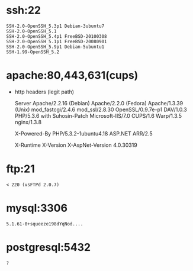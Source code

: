 # ssh:22

    SSH-2.0-OpenSSH_5.3p1 Debian-3ubuntu7
    SSH-2.0-OpenSSH_5.1
    SSH-2.0-OpenSSH_5.4p1 FreeBSD-20100308
    SSH-2.0-OpenSSH_5.1p1 FreeBSD-20080901
    SSH-2.0-OpenSSH_5.9p1 Debian-5ubuntu1
    SSH-1.99-OpenSSH_5.2
    
# apache:80,443,631(cups)
 - http headers (legit path)
 
    Server
      Apache/2.2.16 (Debian)
      Apache/2.2.0 (Fedora)
      Apache/1.3.39 (Unix) mod_fastcgi/2.4.6 mod_ssl/2.8.30 OpenSSL/0.9.7e-p1 DAV/1.0.3 PHP/5.3.6 with Suhosin-Patch
      Microsoft-IIS/7.0
      CUPS/1.6
      Warp/1.3.5
      nginx/1.3.8
       
    X-Powered-By
      PHP/5.3.2-1ubuntu4.18
      ASP.NET
      ARR/2.5
      
    X-Runtime
    X-Version
    X-AspNet-Version
      4.0.30319
    
# ftp:21

    < 220 (vsFTPd 2.0.7)
    
# mysql:3306

    5.1.61-0+squeeze198dYqNod....
    
# postgresql:5432

    ?
